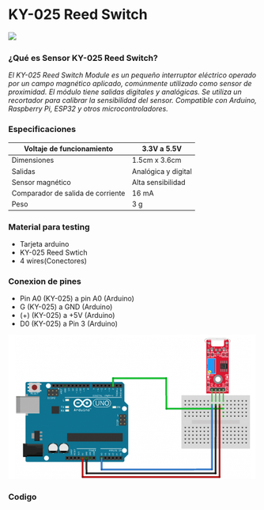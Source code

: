 # KY-025 Reed Switch
<img src="https://uelectronics.com/wp-content/uploads/2017/06/AR0043-Sensor-KY-025-v5.jpg" width="250">

### ¿Qué es Sensor KY-025 Reed Switch?

_El KY-025 Reed Switch Module es un pequeño interruptor eléctrico operado por un campo magnético aplicado, comúnmente utilizado como sensor de proximidad._
_El módulo tiene salidas digitales y analógicas._
_Se utiliza un recortador para calibrar la sensibilidad del sensor._
_Compatible con Arduino, Raspberry Pi, ESP32 y otros microcontroladores._


### Especificaciones

| Voltaje de funcionamiento       | 3.3V a 5.5V             |
|---------------------------------|-------------------------|
| Dimensiones                     | 1.5cm x 3.6cm           |
| Salidas                         | Analógica y digital     |
|Sensor magnético                 | Alta sensibilidad       |
|Comparador de salida de corriente| 16 mA                   |
|Peso                             | 3 g                     |


### Material para testing

  - Tarjeta arduino 
  - KY-025 Reed Swtich
  - 4 wires(Conectores)

### Conexion de pines

  - Pin A0 (KY-025) a pin A0 (Arduino)
  - G (KY-025) a GND (Arduino)
  - (+) (KY-025) a +5V (Arduino)
  - D0 (KY-025) a Pin 3 (Arduino)

<img src="image_2021-12-07_194950.png" width="500">


### Codigo
